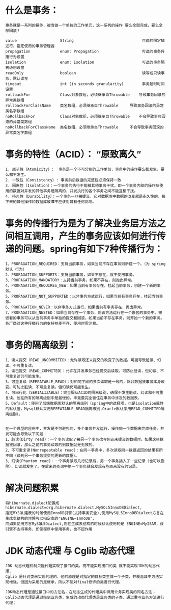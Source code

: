 # 什么是事务：
    事务就是一系列的操作，被当做一个单独的工作单元，这一系列的操作 要么全部完成，要么全部回滚！
    
    value	                String	                            可选的限定描述符，指定使用的事务管理器
    propagation	            enum: Propagation	                可选的事务传播行为设置
    isolation	            enum: Isolation	                    可选的事务隔离级别设置
    readOnly	            boolean	                            读写或只读事务，默认读写
    timeout	                int (in seconds granularity)	    事务超时时间设置
    rollbackFor	            Class对象数组，必须继承自Throwable	导致事务回滚的异常类数组
    rollbackForClassName	类名数组，必须继承自Throwable	    导致事务回滚的异常类名字数组
    noRollbackFor       	Class对象数组，必须继承自Throwable	不会导致事务回滚的异常类数组
    noRollbackForClassName	类名数组，必须继承自Throwable	    不会导致事务回滚的异常类名字数组
    
 # 事务的特性（ACID）： “原致离久”
    1. 原子性（Atomicity）:  事务是一个不可分割的工作单位，事务中的操作要么都发生，要么都不发生。
    2. 一致性（Consistency）: 事务前后数据的完整性必须保持一致
    3. 隔离性（Isolation）：一个事务的执行不能被其他事务干扰，即一个事务内部的操作及使用的数据对并发的其他事务是隔离的，并发执行的各个事务之间不能互相干扰。
    4. 持久性（Durability）：一个事务一旦被提交，它对数据库中数据的改变就是永久性的，接下来的其他操作和数据库故障不应该对其有任何影响。
    
# 事务的传播行为是为了解决业务层方法之间相互调用，产生的事务应该如何进行传递的问题。spring有如下7种传播行为：
    1、PROPAGATION_REQUIRED：支持当前事务，如果当前不存在事务则新建一个。（为 spring 默认 行为）
    2、PROPAGATION_SUPPORTS：支持当前事务，如果不存在，就不使用事务。
    3、PROPAGATION_MANDATORY：支持当前事务，如果不存在，则抛出异常。
    4、PROPAGATION_REQUIRES_NEW：如果当前有事务存在，挂起当前事务，创建一个新的事务。
    5、PROPAGATION_NOT_SUPPORTED：以非事务方式运行，如果当前有事务存在，挂起当前事务。
    6、PROPAGATION_NEVER：以非事务方式运行，如果当前有事务存在，抛出异常。
    7、PROPAGATION_NESTED：如果当前存在一个事务，则该方法运行在一个嵌套的事务中。被嵌套的事务可以从当前事务中单独的提交和回滚。如果当前不存在事务，则开始一个新的事务。各厂商对这种传播行为的支持参差不齐，使用时需注意。 
    
# 事务的隔离级别：
    1、读未提交（READ_UNCOMMITED）：允许读取还未提交的改变了的数据。可能导致脏读、幻读、不可重复读。
    2、读已提交（READ_COMMITED）：允许在并发事务已经提交后读取。可防止脏读，但幻读、不可重复读仍可能发生。
    3、可重复读（REPEATABLE_READ）：对相同字段的多次读取是一致的，除非数据被事务本身改变。可防止脏读、不可重复读。但幻读仍可能发生。
    4、可串行化（SERIALIZABLE）：完全服从ACID的隔离级别，确保不发生脏读、幻读和不可重复读。他在所有的隔离级别中是最慢的，毕竟要完全锁住在事务中涉及的数据表。
    5、Default：使用了后端数据库默认的隔离级别（spring中的选择项，也是isolation属性的默认值，Mysql默认采用REPEATABLE_READ隔离级别,Oracle默认采用READ_COMMITED隔离级别）。


    在一个典型的应用中，并发是不可避免的，多个事务并发运行，操作同一个数据来完成任务。并发可能会导致以下问题：
    1、脏读(Dirty read)：一个事务读取了被另一个事务改写但还未提交的数据时。如果这些数据被回滚，那么之前的事务读取的到数据就是无效的。
    2、不可重复读(Nonrepeatable read)：在同一事务中，多次读取同一数据返回的结果有所不同（读到另一个事务提交的更新的数据）。
    3、幻读(Phantom read)：一个事务读取几行记录后，另一个事务插入了一些记录（也可以删除），幻读就发生了。在后来的查询中第一个事务就会发现有些原来没有的记录。
    
# 解决问题积累
    将hibernate.dialect配置成hibernate.dialect=org.hibernate.dialect.MySQL5InnoDBDialect,
    指定MYSQL建表的时候使用InnoDB引擎(支持事务安全),使用MySQL5InnoDBDialect方言在生成表结构的时候可以指定表的"ENGINE=InnoDB",
    而如果使用方言MySQL5Dialect,则在生成表结构的时候默认使用的是 ENGINE=MyISAM，该引擎不支持事务，即使程序中使用事务，也不起作用

    
# JDK 动态代理 与 Cglib 动态代理
    JDK 动态代理机制只能代理实现了接口的类，而不能实现接口的类 就不能实现JDK的动态代理，
    Cglib 是针对类来实现代理的，他的原理是对指定的目标类生成一个子类，并覆盖其中方法实现增强，但因为采用的是继承，所以不能对final修饰的类进行代理。
    
    JDK动态代理是通过接口中的方法名，在动态生成的代理类中调用业务实现类的同名方法；
    CGlib动态代理是通过继承业务类，生成的动态代理类是业务类的子类，通过重写业务方法进行代理；